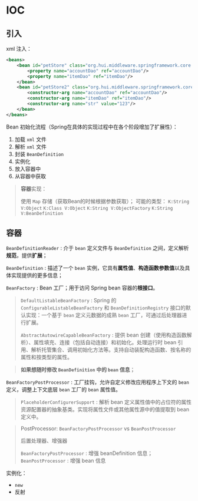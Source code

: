 # IOC

## 引入


xml 注入：
```xml
<beans>
    <bean id="petStore" class="org.hui.middleware.springframework.core.xml.services.PetStoreServiceImpl">
        <property name="accountDao" ref="accountDao"/>
        <property name="itemDao" ref="itemDao"/>
    </bean>
    <bean id="petStore2" class="org.hui.middleware.springframework.core.xml.services.PetStoreServiceImpl2">
        <constructor-arg name="accountDao" ref="accountDao"/>
        <constructor-arg name="itemDao" ref="itemDao"/>
        <constructor-arg name="str" value="123"/>
    </bean>
</beans>
```

Bean 初始化流程（Spring在具体的实现过程中在各个阶段增加了扩展性）：

1. 加载 `xml` 文件
2. 解析 `xml` 文件
3. 封装 `BeanDefinition`
4. 实例化
5. 放入容器中
6. 从容器中获取

> **容器**实现：
> 
> 使用 `Map` 存储（获取Bean的时候根据参数获取）； 可能的类型： `K:String V:Object` `K:Class V:Object` `K:String V:ObjectFactory` `K:String V:BeanDefinition`


## 容器


`BeanDefinitionReader` : 介于 `bean` 定义文件与 `BeanDefinition` 之间，定义解析**规范**，提供**扩展**；

`BeanDefinition` : 描述了一个 `bean` 实例，它具有**属性值**、**构造函数参数值**以及具体实现提供的更多信息；

`BeanFactory` : Bean 工厂；用于访问 Spring bean 容器的**根接口**。

> `DefaultListableBeanFactory` : Spring 的 `ConfigurableListableBeanFactory` 和 `BeanDefinitionRegistry` 接口的默认实现：一个基于 `bean` 定义元数据的成熟 `bean` 工厂，可通过后处理器进行扩展。
> 
> `AbstractAutowireCapableBeanFactory` : 提供 bean 创建（使用构造函数解析）、属性填充、连接（包括自动连接）和初始化。处理运行时 bean 引用、解析托管集合、调用初始化方法等。支持自动装配构造函数、按名称的属性和按类型的属性。

> **如果想随时修改 `BeanDefinition` 中的 `bean` 信息**；

`BeanFactoryPostProcessor` : 工厂挂钩，允许自定义修改应用程序上下文的 `bean` 定义，调整上下文底层 `bean` 工厂的 `bean` 属性值。

> `PlaceholderConfigurerSupport` : 解析 bean 定义属性值中的占位符的属性资源配置器的抽象基类。实现将属性文件或其他属性源中的值提取到 bean 定义中。

> PostProcessor: `BeanFactoryPostProcessor` vs `BeanPostProcessor`
> 
> 后置处理器、增强器
> 
> `BeanFactoryPostProcessor` : 增强 beanDefinition 信息；
> `BeanPostProcessor` : 增强 bean 信息

实例化：

* `new`
* 反射
